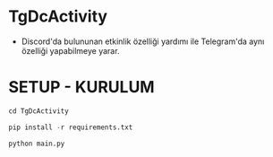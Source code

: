 # TgDcActivity

- Discord'da bulununan etkinlik özelliği yardımı ile Telegram'da aynı özelliği yapabilmeye yarar.

# SETUP - KURULUM 

```python
cd TgDcActivity

pip install -r requirements.txt

python main.py
```

